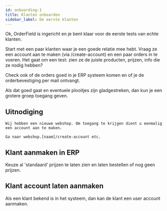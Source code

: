 ```yaml
---
id: onboarding-1
title: Klanten onboarden
sidebar_label: De eerste klanten
---
```


Ok, OrderField is ingericht en je bent klaar voor de eerste tests van echte klanten. 

Start met een paar klanten waar je een goede relatie mee hebt. Vraag ze een account aan te maken (via /create-account) en een paar orders in te voeren. Het gaat om een test: zien ze de juiste producten, prijzen, info die ze nodig hebben? 

Check ook of de orders goed in je ERP systeem komen en of je de orderbevestiging per mail ontvangt.

Als dat goed gaat en eventuele plooitjes zijn gladgestreken, dan kun je een grotere groep toegang geven.

## Uitnodiging

```
Wij hebben een nieuwe webshop. Om toegang te krijgen dient u eenmalig een account aan te maken. 

Ga naar webshop.[naam]/create-account etc.
```


## Klant aanmaken in ERP

Keuze al 'standaard' prijzen te laten zien en laten bestellen of nog geen prijzen.


## Klant account laten aanmaken

Als een klant bekend is in het systeem, dan kan de klant een user account aanmaken.

